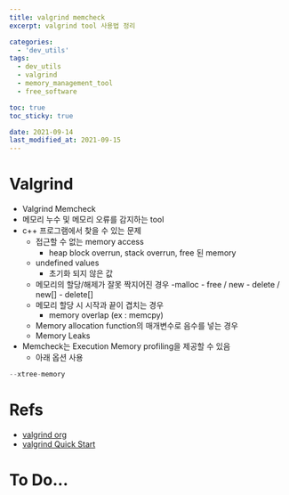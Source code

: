 ```yaml
---
title: valgrind memcheck
excerpt: valgrind tool 사용법 정리

categories:
  - 'dev_utils'
tags:
  - dev_utils
  - valgrind
  - memory_management_tool
  - free_software

toc: true
toc_sticky: true

date: 2021-09-14
last_modified_at: 2021-09-15
---
```


# Valgrind

* Valgrind Memcheck
* 메모리 누수 및 메모리 오류를 감지하는 tool
* c++ 프로그램에서 찾을 수 있는 문제
  + 접근할 수 없는 memory access
     - heap block overrun, stack overrun, free 된 memory
  + undefined values
     - 초기화 되지 않은 값
  + 메모리의 할당/해제가 잘못 짝지어진 경우
     -malloc - free / new - delete / new[] - delete[]
  + 메모리 할당 시 시작과 끝이 겹치는 경우
     - memory overlap (ex : memcpy)
  + Memory allocation function의 매개변수로 음수를 넣는 경우
  + Memory Leaks
* Memcheck는 Execution Memory profiling을 제공할 수 있음
  + 아래 옵션 사용

```cpp
--xtree-memory
```






# Refs

* [valgrind org](https://www.valgrind.org/)
* [valgrind Quick Start](https://www.valgrind.org/docs/manual/QuickStart.html)

# To Do...
